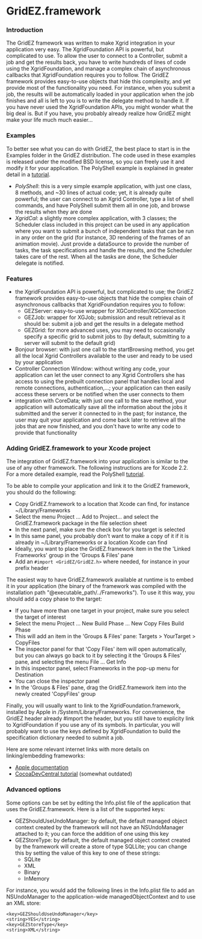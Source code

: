 # GridEZ.framework

### Introduction

The GridEZ framework was written to make Xgrid integration in your application very easy. The XgridFoundation API is powerful, but complicated to use. To allow the user to connect to a Controller, submit a job and get the results back, you have to write hundreds of lines of code using the XgridFoundation, and manage a complex chain of asynchronous callbacks that XgridFoundation requires you to follow. The GridEZ framework provides easy-to-use objects that hide this complexity, and yet provide most of the functionality you need. For instance, when you submit a job, the results will be automatically loaded in your application when the job finishes and all is left to you is to write the delegate method to handle it. If you have never used the XgridFoundation APIs, you might wonder what the big deal is. But if you have, you probably already realize how GridEZ might make your life much much easier...

### Examples

To better see what you can do with GridEZ, the best place to start is in the Examples folder in the GridEZ distribution. The code used in these examples is released under the modified BSD license, so you can freely use it and modify it for your application. The PolyShell example is explained in greater detail in a [tutorial](GridEZ-Tutorial1.html).

* _PolyShell_: this is a very simple example application, with just one class, 8 methods, and ~30 lines of actual code; yet, it is already quite powerful; the user can connect to an Xgrid Controller, type a list of shell commands, and have PolyShell submit them all in one job, and browse the results when they are done
* _XgridCal_: a slightly more complex application, with 3 classes; the Scheduler class included in this project can be used in any application where you want to submit a bunch of independent tasks that can be run in any order on the grid (for instance, 3D rendering of the frames of an animation movie). Just provide a dataSource to provide the number of tasks, the task specifications and handle the results, and the Scheduler takes care of the rest. When all the tasks are done, the Scheduler delegate is notified.


### Features

* the XgridFoundation API is powerful, but complicated to use; the GridEZ framework provides easy-to-use objects that hide the complex chain of asynchronous callbacks that XgridFoundation requires you to follow:
	* GEZServer: easy-to-use wrapper for XGController/XGConnection
	* GEZJob: wrapper for XGJob; submission and result retrieval as it should be: submit a job and get the results in a delegate method
	* GEZGrid: for more advanced uses, you may need to occasionally specify a specific grid to submit jobs to (by default, submitting to a server will submit to the default grid)
* Bonjour browser: with just one call to the startBrowsing method, you get all the local Xgrid Controllers available to the user and ready to be used by your application
* Controller Connection Window: without writing any code, your application can let the user connect to any Xgrid Controllers she has access to using the prebuilt connection panel that handles local and remote connections, authentication,...; your application can then easily access these servers or be notified when the user connects to them
* integration with CoreData; with just one call to the save method, your application will automatically save all the information about the jobs it submitted and the server it connected to in the past; for instance, the user may quit your application and come back later to retrieve all the jobs that are now finished, and you don't have to write any code to provide that functionality


### Adding GridEZ.framework to your Xcode project

The integration of GridEZ.framework into your application is similar to the use of any other framework. The following instructions are for Xcode 2.2. For a more detailed example, read the PolyShell [tutorial](GridEZ-Tutorial1.html).

To be able to compile your application and link it to the GridEZ framework, you should do the following:

* Copy GridEZ.framework to a location that Xcode can find, for instance ~/Library/Frameworks
* Select the menu Project ... Add to Project... and select the GridEZ.framework package in the file selection sheet
* In the next panel, make sure the check box for you target is selected
* In this same panel, you probably don't want to make a copy of it if it is already in ~/Library/Frameworks or a location Xcode can find
* Ideally, you want to place the GridEZ.framework item in the the 'Linked Frameworks' group in the 'Groups & Files' pane
* Add an <code>#import <GridEZ/GridEZ.h></code> where needed, for instance in your prefix header


The easiest way to have GridEZ.framework available at runtime is to embed it in your application (the binary of the framework was compiled with the installation path "@executable_path/../Frameworks"). To use it this way, you should add a copy phase to the target:

* If you have more than one target in your project, make sure you select the target of interest
* Select the menu Project ... New Build Phase ... New Copy Files Build Phase
* This will add an item in the 'Groups & Files' pane: Targets > YourTarget > CopyFiles
* The inspector panel for that 'Copy Files' item will open automatically, but you can always go back to it by selecting it the 'Groups & Files' pane, and selecting the menu File ... Get Info
* In this inspector panel, select Frameworks in the pop-up menu for Destination
* You can close the inspector panel
* In the 'Groups & Files' pane, drag the GridEZ.framework item into the newly created 'CopyFiles' group

Finally, you will usually want to link to the XgridFoundation.framework, installed by Apple in /System/Library/Frameworks. For convenience, the GridEZ header already #import the header, but you still have to explicity link to XgridFoundation if you use any of its symbols. In particular, you will probably want to use the keys defined by XgridFoundation to build the specification dictionary needed to submit a job.

Here are some relevant internet links with more details on linking/embedding frameworks:

* [Apple documentation](http://developer.apple.com/documentation/MacOSX/Conceptual/BPFrameworks/Tasks/CreatingFrameworks.html#//apple_ref/doc/uid/20002258-106880-BAJJBIEF)
* [CocoaDevCentral tutorial](http://www.cocoadevcentral.com/articles/000042.php) (somewhat outdated)



### Advanced options

Some options can be set by editing the Info.plist file of the application that uses the GridEZ.framework. Here is a list of the supported keys:

* GEZShouldUseUndoManager: by default, the default managed object context created by the framework will not have an NSUndoManager attached to it; you can force the addition of one using this key
* GEZStoreType: by default, the default managed object context created by the framework will create a store of type SQLLite; you can change this by setting the value of this key to one of these strings:
	* SQLite
	* XML
	* Binary
	* InMemory


For instance, you would add the following lines in the Info.plist file to add an NSUndoManager to the application-wide managedObjectContext and to use an XML store:

	<key>GEZShouldUseUndoManager</key>
	<string>YES</string>
	<key>GEZStoreType</key>
	<string>XML</string>

